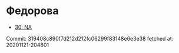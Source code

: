 # Федорова
- [30: NA](30.md)

Commit: 319408c890f7d212d212fc06299f83148e6e3e38
 fetched at: 20201121-204801
